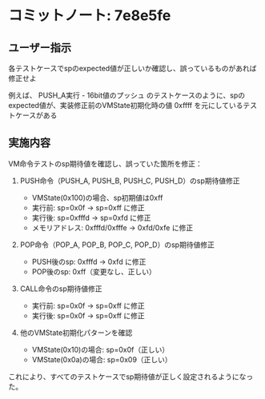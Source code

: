 # コミットノート: 7e8e5fe

## ユーザー指示

各テストケースでspのexpected値が正しいか確認し、誤っているものがあれば修正せよ

例えば、 PUSH_A実行 - 16bit値のプッシュ のテストケースのように、spのexpected値が、実装修正前のVMState初期化時の値 0xffff を元にしているテストケースがある

## 実施内容

VM命令テストのsp期待値を確認し、誤っていた箇所を修正：

1. PUSH命令（PUSH_A, PUSH_B, PUSH_C, PUSH_D）のsp期待値修正
   - VMState(0x100)の場合、sp初期値は0xff
   - 実行前: sp=0x0f → sp=0xff に修正
   - 実行後: sp=0xfffd → sp=0xfd に修正
   - メモリアドレス: 0xfffd/0xfffe → 0xfd/0xfe に修正

2. POP命令（POP_A, POP_B, POP_C, POP_D）のsp期待値修正
   - PUSH後のsp: 0xfffd → 0xfd に修正
   - POP後のsp: 0xff（変更なし、正しい）

3. CALL命令のsp期待値修正
   - 実行前: sp=0x0f → sp=0xff に修正
   - 実行後: sp=0x0f → sp=0xff に修正

4. 他のVMState初期化パターンを確認
   - VMState(0x10)の場合: sp=0x0f（正しい）
   - VMState(0x0a)の場合: sp=0x09（正しい）

これにより、すべてのテストケースでsp期待値が正しく設定されるようになった。
